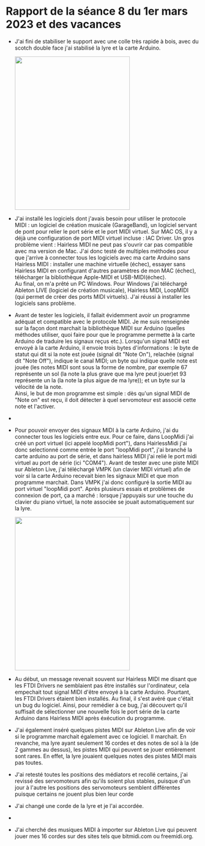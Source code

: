 <h1>Rapport de la séance 8 du 1er mars 2023 et des vacances</h1>
<ul> 
  <li><p>J'ai fini de stabiliser le support avec une colle très rapide à bois, avec du scotch double face j'ai stabilisé la lyre et la carte Arduino. </p></li>
  <img src="/Documents/Images/" alt="" style="width:300px;height:400px;"/>
  <li><p>J'ai installé les logiciels dont j'avais besoin pour utiliser le protocole MIDI : un logiciel de création musicale (GarageBand), un logiciel servant de pont pour relier le port série et le port MIDI virtuel. Sur MAC OS,  il y a déjà une configuration de port MIDI virtuel incluse : IAC Driver. Un gros problème vient : Hairless MIDI ne peut pas s'ouvrir car pas compatible avec ma version de Mac. J'ai donc testé de multiples méthodes pour que j'arrive à connecter tous les logiciels avec ma carte Arduino sans Hairless MIDI : installer une machine virtuelle (échec), essayer sans Hairless MIDI en configurant d'autres paramètres de mon MAC (échec), télécharger la bibliothèque Apple-MIDI et USB-MIDI(échec). <br> Au final, on m'a prêté un PC Windows. Pour Windows j'ai téléchargé Ableton LIVE (logiciel de création musicale), Hairless MIDI, LoopMIDI (qui permet de créer des ports MIDI virtuels). J'ai réussi à installer les logiciels sans problème.<p></li>
  <li><p>Avant de tester les logiciels, il fallait évidemment avoir un programme adéquat et compatible avec le protocole MIDI. Je me suis renseignée sur la façon dont marchait la bibliothèque MIDI sur Arduino (quelles méthodes utiliser, quoi faire pour que le programme permette à la carte Arduino de traduire les signaux reçus etc.). Lorsqu'un signal MIDI est envoyé à la carte Arduino, il envoie trois bytes d'informations : le byte de statut qui dit si la note est jouée (signal dit "Note On"), relachée (signal dit "Note Off"), indique le canal MIDI; un byte qui indique quelle note est jouée (les notes MIDI sont sous la forme de nombre, par exemple 67 représente un sol (la note la plus grave que ma lyre peut jouer)et 93 représente un la (la note la plus aigue de ma lyre)); et un byte sur la vélocité de la note.  <br> Ainsi, le but de mon programme est simple : dès qu'un signal MIDI de "Note on" est reçu, il doit détecter à quel servomoteur est associé cette note et l'activer. </p><li> 
  <li><p>Pour pouvoir envoyer des signaux MIDI à la carte Arduino, j'ai du connecter tous les logiciels entre eux. Pour ce faire, dans LoopMidi j'ai créé un port virtuel (ici appelé loopMidi port"), dans HairlessMidi j'ai donc selectionné comme entrée le port "loopMidi port", j'ai branché la carte arduino au port de série, et dans hairless MIDI j'ai relié le port midi virtuel au port de série (ici "COM4"). Avant de tester avec une piste MIDI sur Ableton Live, j'ai téléchargé VMPK (un clavier MIDI virtuel) afin de voir si la carte Arduino recevait bien les signaux MIDI et que mon programme marchait. Dans VMPK j'ai donc configuré la sortie MIDI au port virtuel "loopMidi port". Après plusieurs essais et problèmes de connexion de port, ça a marché : lorsque j'appuyais sur une touche du clavier du piano virtuel, la note associée se jouait automatiquement sur la lyre.</p></li>
  <img src="/Documents/Images/" alt="" style="width:300px;height:400px;"/>
  <li><p>Au début, un message revenait souvent sur Hairless MIDI me disant que les FTDI Drivers ne semblaient pas être installés sur l'ordinateur, cela empechait tout signal MIDI d'être envoyé à la carte Arduino. Pourtant, les FTDI Drivers étaient bien installés. Au final, il s'est avéré que c'était un bug du logiciel. Ainsi, pour remédier à ce bug, j'ai découvert qu'il suffisait de sélectionner une nouvelle fois le port série de la carte Arduino dans Hairless MIDI après éxécution du programme.</p></li>
  <li><p>J'ai également inséré quelques pistes MIDI sur Ableton Live afin de voir si le programme marchait également avec ce logiciel. Il marchait. En revanche, ma lyre ayant seulement 16 cordes et des notes de sol à la (de 2 gammes au dessus), les pistes MIDI qui peuvent se jouer entièrement sont rares. En effet, la lyre jouaient quelques notes des pistes MIDI mais pas toutes.</p></li>
  <li><p>J'ai retesté toutes les positions des médiators et recollé certains, j'ai revissé des servomoteurs afin qu'ils soient plus stables, puisque d'un jour à l'autre les positions des servomoteurs semblent différentes puisque certains ne jouent plus bien leur corde</p></li>
  <li><p>J'ai changé une corde de la lyre et je l'ai accordée.</p><li>
  <li><p>J'ai cherché des musiques MIDI à importer sur Ableton Live qui peuvent jouer mes 16 cordes sur des sites tels que bitmidi.com ou freemidi.org.</p></li>
    

